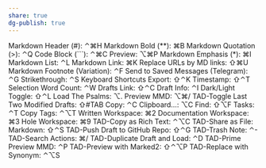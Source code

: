 ```yaml
---
share: true
dg-publish: true
---
```

<p>Markdown Header (#): ⌃⌘H
Markdown Bold (**): ⌘B
Markdown Quotation (&gt;): ⌃Q
Code Block (```): ⌃⌘C
Preview: ⌥⌘P
Markdown Emphasis (*): ⌘I
Markdown List: ⌃L
Markdown Link: ⌘K
Replace URLs by MD links: ⇧⌘U
Markdown Footnote (Variation): ⌃F
Send to Saved Messages (Telegram): ⌃G
Strikethrough: ⌃S
Keyboard Shortcuts Export: ⇧⌃K
Timestamp: ⇧⌃T
Selection Word Count: ⌃W
Drafts Link: ⇧⌃C
Draft Info: ⌃I
Dark/Light Toggle: ⇧⌃L
Load The Psalms: ⌥.
Preview MMD: ⌥⌘/
TAD-Toggle Last Two Modified Drafts: ⇧#TAB
Copy: ⌃C
Clipboard…: ⌥C
Find: ⇧⌥F
Tasks: ⌃T
Copy Tags: ⌃⌥T
Written Workspace: ⌘2
Documentation Workspace: ⌘3
Hole Workspace: ⌘9
TAD-Copy as Rich Text: ⌃⌥C
TAD-Share as File: Markdown: ⇧⌃S
TAD-Push Draft to GitHub Repo: ⇧⌃G
TAD-Trash Note: ⌃-
TAD-Search Actions: ⌘/
TAD-Duplicate Draft and Load: ⌃D
TAD-Prime Preview MMD: ⌃P
TAD-Preview with Marked2: ⇧⌃⌥P
TAD-Replace with Synonym: ⌃⌥S</p>
